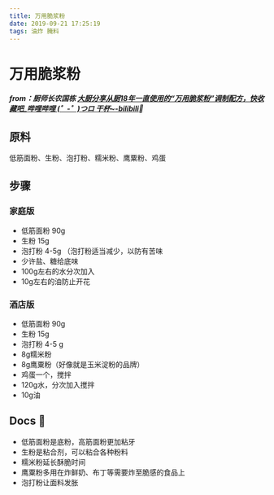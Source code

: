 ```yaml
---
title: 万用脆浆粉
date: 2019-09-21 17:25:19
tags: 油炸 腌料
---
```



# 万用脆浆粉

##### from：厨师长农国栋 [大厨分享从厨18年一直使用的“万用脆浆粉”调制配方，快收藏吧_哔哩哔哩 (゜-゜)つロ 干杯~-bilibili](https://www.bilibili.com/video/av54586825):wave:

## 原料
 低筋面粉、生粉、泡打粉、糯米粉、鹰粟粉、鸡蛋

## 步骤

### 家庭版

- 低筋面粉 90g
- 生粉 15g
- 泡打粉 4-5g （泡打粉适当减少，以防有苦味
- 少许盐、糖给底味
- 100g左右的水分次加入
- 10g左右的油防止开花

### 酒店版

- 低筋面粉 90g
- 生粉 15g
- 泡打粉 4-5 g
- 8g糯米粉
- 8g鹰粟粉（好像就是玉米淀粉的品牌）
- 鸡蛋一个，搅拌
- 120g水，分次加入搅拌
- 10g油

## Docs :memo:
- 低筋面粉是底粉，高筋面粉更加粘牙
- 生粉是粘合剂，可以粘合各种粉料
- 糯米粉延长酥脆时间
- 鹰粟粉多用在炸鲜奶、布丁等需要炸至脆感的食品上
- 泡打粉让面料发胀
